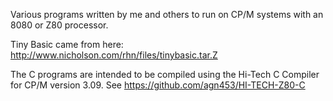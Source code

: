 Various programs written by me and others to run on CP/M systems with
an 8080 or Z80 processor.

Tiny Basic came from here: http://www.nicholson.com/rhn/files/tinybasic.tar.Z

The C programs are intended to be compiled using the Hi-Tech C
Compiler for CP/M version 3.09.
See https://github.com/agn453/HI-TECH-Z80-C
